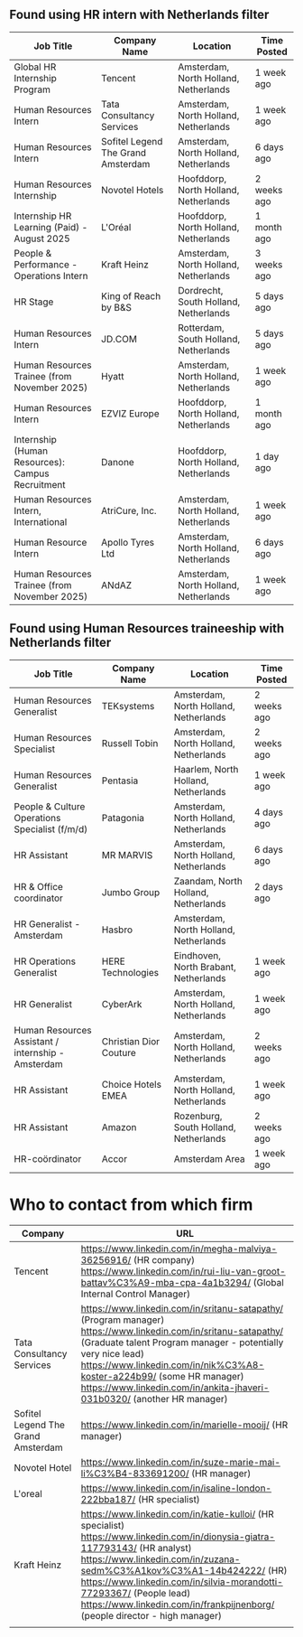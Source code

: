 ## Found using HR intern with Netherlands filter

| Job Title                                          | Company Name                       | Location                              | Time Posted |
| -------------------------------------------------- | ---------------------------------- | ------------------------------------- | ----------- |
| Global HR Internship Program                       | Tencent                            | Amsterdam, North Holland, Netherlands | 1 week ago  |
| Human Resources Intern                             | Tata Consultancy Services          | Amsterdam, North Holland, Netherlands | 1 week ago  |
| Human Resources Intern                             | Sofitel Legend The Grand Amsterdam | Amsterdam, North Holland, Netherlands | 6 days ago  |
| Human Resources Internship                         | Novotel Hotels                     | Hoofddorp, North Holland, Netherlands | 2 weeks ago |
| Internship HR Learning \(Paid\) - August 2025      | L'Oréal                            | Hoofddorp, North Holland, Netherlands | 1 month ago |
| People & Performance - Operations Intern           | Kraft Heinz                        | Amsterdam, North Holland, Netherlands | 3 weeks ago |
| HR Stage                                           | King of Reach by B&S               | Dordrecht, South Holland, Netherlands | 5 days ago  |
| Human Resources Intern                             | JD\.COM                            | Rotterdam, South Holland, Netherlands | 5 days ago  |
| Human Resources Trainee \(from November 2025\)     | Hyatt                              | Amsterdam, North Holland, Netherlands | 1 week ago  |
| Human Resources Intern                             | EZVIZ Europe                       | Hoofddorp, North Holland, Netherlands | 1 month ago |
| Internship \(Human Resources\): Campus Recruitment | Danone                             | Hoofddorp, North Holland, Netherlands | 1 day ago   |
| Human Resources Intern, International              | AtriCure, Inc\.                    | Amsterdam, North Holland, Netherlands | 1 week ago  |
| Human Resource Intern                              | Apollo Tyres Ltd                   | Amsterdam, North Holland, Netherlands | 6 days ago  |
| Human Resources Trainee \(from November 2025\)     | ANdAZ                              | Amsterdam, North Holland, Netherlands | 1 week ago  |

## Found using Human Resources traineeship with Netherlands filter

| Job Title                                          | Company Name           | Location                              | Time Posted |
| -------------------------------------------------- | ---------------------- | ------------------------------------- | ----------- |
| Human Resources Generalist                         | TEKsystems             | Amsterdam, North Holland, Netherlands | 2 weeks ago |
| Human Resources Specialist                         | Russell Tobin          | Amsterdam, North Holland, Netherlands | 2 weeks ago |
| Human Resources Generalist                         | Pentasia               | Haarlem, North Holland, Netherlands   | 1 week ago  |
| People & Culture Operations Specialist \(f/m/d\)   | Patagonia              | Amsterdam, North Holland, Netherlands | 4 days ago  |
| HR Assistant                                       | MR MARVIS              | Amsterdam, North Holland, Netherlands | 6 days ago  |
| HR & Office coordinator                            | Jumbo Group            | Zaandam, North Holland, Netherlands   | 2 days ago  |
| HR Generalist - Amsterdam                          | Hasbro                 | Amsterdam, North Holland, Netherlands |             |
| HR Operations Generalist                           | HERE Technologies      | Eindhoven, North Brabant, Netherlands | 1 week ago  |
| HR Generalist                                      | CyberArk               | Amsterdam, North Holland, Netherlands | 1 week ago  |
| Human Resources Assistant / internship - Amsterdam | Christian Dior Couture | Amsterdam, North Holland, Netherlands | 2 weeks ago |
| HR Assistant                                       | Choice Hotels EMEA     | Amsterdam, North Holland, Netherlands | 1 week ago  |
| HR Assistant                                       | Amazon                 | Rozenburg, South Holland, Netherlands | 2 weeks ago |
| HR-coördinator                                     | Accor                  | Amsterdam Area                        | 1 week ago  |


# Who to contact from which firm

| Company                            | URL                                                                                                                                                                                                                                                                                                                                                                  |
| ---------------------------------- | -------------------------------------------------------------------------------------------------------------------------------------------------------------------------------------------------------------------------------------------------------------------------------------------------------------------------------------------------------------------- |
| Tencent                            | https://www.linkedin.com/in/megha-malviya-36256916/ (HR company)<br>https://www.linkedin.com/in/rui-liu-van-groot-battav%C3%A9-mba-cpa-4a1b3294/ (Global Internal  Control Manager)                                                                                                                                                                                  |
| Tata Consultancy Services          | https://www.linkedin.com/in/sritanu-satapathy/ (Program manager)<br>https://www.linkedin.com/in/sritanu-satapathy/ (Graduate talent Program manager - potentially very nice lead)<br>https://www.linkedin.com/in/nik%C3%A8-koster-a224b99/ (some HR manager)<br>https://www.linkedin.com/in/ankita-jhaveri-031b0320/ (another HR manager)                            |
| Sofitel Legend The Grand Amsterdam | https://www.linkedin.com/in/marielle-mooij/ (HR manager)<br>                                                                                                                                                                                                                                                                                                         |
| Novotel Hotel                      | https://www.linkedin.com/in/suze-marie-mai-li%C3%B4-833691200/ (HR manager)                                                                                                                                                                                                                                                                                          |
| L'oreal                            | https://www.linkedin.com/in/isaline-london-222bba187/ (HR specialist)                                                                                                                                                                                                                                                                                                |
| Kraft Heinz                        | https://www.linkedin.com/in/katie-kulloi/ (HR specialist)<br>https://www.linkedin.com/in/dionysia-giatra-117793143/ (HR analyst)<br>https://www.linkedin.com/in/zuzana-sedm%C3%A1kov%C3%A1-14b424222/ (HR)<br>https://www.linkedin.com/in/silvia-morandotti-77293367/ (People lead)<br>https://www.linkedin.com/in/frankpijnenborg/ (people director - high manager) |
|                                    |                                                                                                                                                                                                                                                                                                                                                                      |
